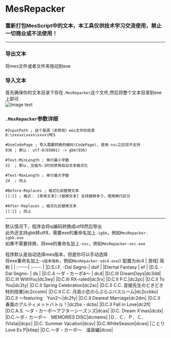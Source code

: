 # MesRepacker
### 重新打包MesScript中的文本，本工具仅供技术学习交流使用，禁止一切商业或不法使用！  
***
### 导出文本
将mes文件或者文件夹拖动到exe
### 导入文本
首先确保你的文本目录下存在`.MesRepacker`这个文件,然后将整个文本目录到exe上即可<br>
![Image text](https://github.com/cokkeijigen/MesRepacker/blob/main/picture.png)<br>

### `.MesRepacker`参数详细<br>
```
#InputPath ; 这个是源（未修改）mes文件的目录
D:\xxxxx\xxxx\xxxx\MES

#UseCodePage ; 导入需要转换的编码(CodePage), 使用-nsc之后将不支持
936 ; 默认： utf-8(65001) -> gbk(936)

#Text-MinLength ; 单行最小字数
22  ; 默认，当值为-1时则禁用自动文本格式化

#Text-MaxLength ; 单行最大字数
24  ; 同上

#Before-Replaces ; 格式化前替换文本
[]:[] ; 格式： [原来文本]:[替换文本] 支持替换多个，使用换行区分

#After-Replaces ; 格式化后替换文本
[]:[] ; 同上

```
***
默认情况下，程序会将sj编码转换成utf8然后导出  
此外还支持gbk转utf8，需要exe的重命名加上`-igbk`，例如`MesRepacker-igbk.exe`  
如果不需要转换，将exe的重命名加上`-nsc`，例如`MesRepacker-nsc.exe`  

程序默认是自动选择mes版本，但是你可以手动选择  
将exe重命名加上`-s版本简称`，例如`MesRepacker-sdc4.exe`// 配置为dc4
| 游戏| 简称 | 
| :-----| :----: |
|D.S.i.F. -Dal Segno-| dsif | 
|Eternal Fantasy | ef | 
|D.S. -Dal Segno- | ds | 
|D.C.4 ～ダ・カーポ4～ | dc4|
|D.C.III DreamDays|dc3dd|
|D.C.III WithYou|dc3wy|
|D.C.III RX-rated|dc3rx|
|D.C.II P.C.|dc2pc|
|D.C.II To You|dc2ty|
|D.C.II Spring Celebration|dc2sc|
|D.C.II C.C. 音姫先生のどきどき特別授業|dc2ccotm|
|D.C.II C.C. 月島小恋のらぶらぶバスルーム|dc2cckko|
|D.C.II 〜featuring　Yun2〜|dc2fy|
|D.C.II Dearest Marriage|dc2dm|
|D.C.II 春風のアルティメットバトル！|dc2bs・dcbs|
|D.C.II Fall in Love|dc2fl|
|D.C.A.S. 〜ダ・カーポ〜アフターシーズンズ|dcas|
|D.C. Dream X’mas|dcdx|
|D.C.〜ダ・カーポ〜　MEMORIES DISC|dcmems|
|Ｄ．Ｃ．Ｐ．Ｃ．(Vista)|dcpc|
|D.C. Summer Vacation|dcsv|
|D.C.WhiteSeason|dcws|
|ことり Love Ex P|ktlep|
|D.C.〜ダ・カーポ〜　温泉編|dcos|
